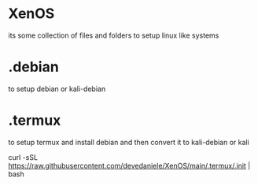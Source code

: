 # XenOS
its some collection of files and folders to setup linux like systems

# .debian
to setup debian or kali-debian
# .termux
to setup termux and install debian and then convert it to kali-debian or kali

curl -sSL https://raw.githubusercontent.com/devedaniele/XenOS/main/.termux/.init | bash
